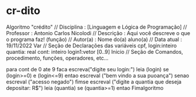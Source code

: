# cr-dito
Algoritmo "crédito"
// Disciplina   : [Linguagem e Lógica de Programação]
// Professor   : Antonio Carlos Nicolodi 
// Descrição   : Aqui você descreve o que o programa faz! (função)
// Autor(a)    : Nome do(a) aluno(a)
// Data atual  : 19/11/2022
Var
// Seção de Declarações das variáveis 
cpf, login:inteiro
quantia: real
cont: inteiro
login1:vetor [0..9]
Inicio
// Seção de Comandos, procedimento, funções, operadores, etc... 

para cont de 0 ate 9 faca
escreva("digite seu login:")
leia (login)
se (login>=0) e (login<=9) entao
escreval ("bem vindo a sua puoança")
senao
escreval ("acesso negado")
 fimse
escreval ("digite a quantia que deseja depositar: R$")
leia (quantia)
 se (quantia>=1) entao
Fimalgoritmo
